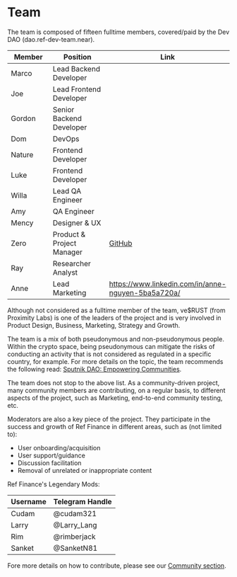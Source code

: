 # Team

The team is composed of fifteen fulltime members, covered/paid by the Dev DAO (dao.ref-dev-team.near).

<table><thead><tr><th width="181">Member</th><th width="302.42297650130547">Position</th><th>Link</th></tr></thead><tbody><tr><td>Marco</td><td>Lead Backend Developer</td><td></td></tr><tr><td>Joe</td><td>Lead Frontend Developer</td><td></td></tr><tr><td>Gordon</td><td>Senior Backend Developer</td><td></td></tr><tr><td>Dom</td><td>DevOps</td><td></td></tr><tr><td>Nature</td><td>Frontend Developer</td><td></td></tr><tr><td>Luke</td><td>Frontend Developer</td><td></td></tr><tr><td>Willa</td><td>Lead QA Engineer</td><td></td></tr><tr><td>Amy</td><td>QA Engineer</td><td></td></tr><tr><td>Mency</td><td>Designer &#x26; UX</td><td></td></tr><tr><td>Zero</td><td>Product &#x26; Project Manager</td><td><a href="https://github.com/zerochl">GitHub</a></td></tr><tr><td>Ray</td><td>Researcher Analyst</td><td></td></tr><tr><td>Anne</td><td>Lead Marketing</td><td><a href="https://www.linkedin.com/in/anne-nguyen-5ba5a720a/">https://www.linkedin.com/in/anne-nguyen-5ba5a720a/</a></td></tr></tbody></table>

Although not considered as a fulltime member of the team, ve$RUST (from Proximity Labs) is one of the leaders of the project and is very involved in Product Design, Business, Marketing, Strategy and Growth.

The team is a mix of both pseudonymous and non-pseudonymous people. Within the crypto space, being pseudonymous can mitigate the risks of conducting an activity that is not considered as regulated in a specific country, for example. For more details on the topic, the team recommends the following read: [Sputnik DAO: Empowering Communities](https://medium.com/sputnikdao/sputnik-dao-empowering-communities-e55ac65f4433).

The team does not stop to the above list. As a community-driven project, many community members are contributing, on a regular basis, to different aspects of the project, such as Marketing, end-to-end community testing, etc.&#x20;

Moderators are also a key piece of the project. They participate in the success and growth of Ref Finance in different areas, such as (not limited to):

* User onboarding/acquisition
* User support/guidance
* Discussion facilitation
* Removal of unrelated or inappropriate content

Ref Finance's Legendary Mods:

| Username | Telegram Handle |
| -------- | --------------- |
| Cudam    | @cudam321       |
| Larry    | @Larry\_Lang    |
| Rim      | @rimberjack     |
| Sanket   | @SanketN81      |

Fore more details on how to contribute, please see our [Community section](community.md).
